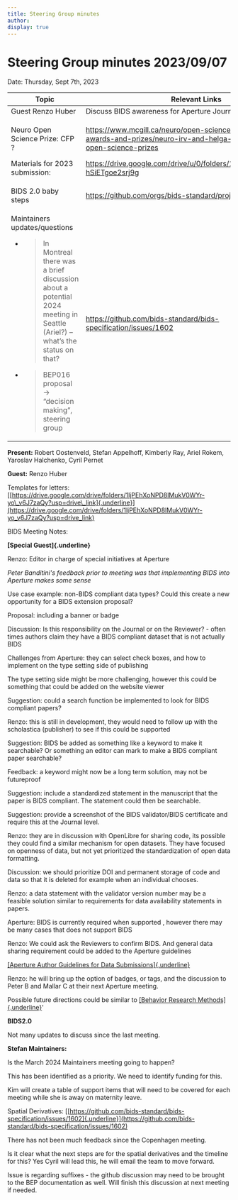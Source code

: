 ```yaml
---
title: Steering Group minutes
author:
display: true
---
```


# Steering Group minutes 2023/09/07

Date: Thursday, Sept 7th, 2023

<!--more-->


<table>
 <thead>
  <tr class="header">
   <th>
    <strong>
     Topic
    </strong>
   </th>
   <th>
    <strong>
     Relevant Links
    </strong>
   </th>
  </tr>
 </thead>
 <tbody>
  <tr class="odd">
   <td>
    Guest Renzo Huber
   </td>
   <td>
    Discuss BIDS awareness for Aperture Journal
   </td>
  </tr>
  <tr class="even">
   <td>
    <p>
     Neuro Open Science Prize: CFP ?
    </p>
    <p>
     Materials for 2023 submission:
    </p>
   </td>
   <td>
    <p>
     <a href="https://www.mcgill.ca/neuro/open-science/open-science-awards-and-prizes/neuro-irv-and-helga-cooper-foundation-open-science-prizes">
      <span class="underline">
       https://www.mcgill.ca/neuro/open-science/open-science-awards-and-prizes/neuro-irv-and-helga-cooper-foundation-open-science-prizes
      </span>
     </a>
    </p>
    <p>
     <a href="https://drive.google.com/drive/u/0/folders/1G9sOijuGGBovIy_M_-hSiETgoe2srj9g">
      <span class="underline">
       https://drive.google.com/drive/u/0/folders/1G9sOijuGGBovIy_M_-hSiETgoe2srj9g
      </span>
     </a>
    </p>
   </td>
  </tr>
  <tr class="odd">
   <td>
    BIDS 2.0 baby steps
   </td>
   <td>
    <a href="https://github.com/orgs/bids-standard/projects/10">
     <span class="underline">
      https://github.com/orgs/bids-standard/projects/10
     </span>
    </a>
   </td>
  </tr>
  <tr class="even">
   <td>
    <p>
     Maintainers updates/questions
    </p>
    <ul>
     <li>
      <blockquote>
       <p>
        In Montreal there was a brief discussion about a potential 2024 meeting in Seattle (Ariel?) – what’s the status on that?
       </p>
      </blockquote>
     </li>
     <li>
      <blockquote>
       <p>
        BEP016 proposal → “decision making”, steering group
       </p>
      </blockquote>
     </li>
    </ul>
   </td>
   <td>
    <a href="https://github.com/bids-standard/bids-specification/issues/1602">
     <span class="underline">
      https://github.com/bids-standard/bids-specification/issues/1602
     </span>
    </a>
   </td>
  </tr>
 </tbody>
</table>

**Present:** Robert Oostenveld, Stefan Appelhoff, Kimberly Ray, Ariel
Rokem, Yaroslav Halchenko, Cyril Pernet

**Guest:** Renzo Huber


Templates for letters:
[[https://drive.google.com/drive/folders/1ljPEhXoNPD8lMukV0WYr-yo\_v6J7zaQy?usp=drive\_link]{.underline}](https://drive.google.com/drive/folders/1ljPEhXoNPD8lMukV0WYr-yo_v6J7zaQy?usp=drive_link)

BIDS Meeting Notes:

**[Special Guest]{.underline}**

Renzo: Editor in charge of special initiatives at Aperture

*Peter Banditini's feedback prior to meeting was that implementing BIDS
into Aperture makes some sense*

Use case example: non-BIDS compliant data types? Could this create a new
opportunity for a BIDS extension proposal?

Proposal: including a banner or badge

Discussion: Is this responsibility on the Journal or on the Reviewer? -
often times authors claim they have a BIDS compliant dataset that is not
actually BIDS

Challenges from Aperture: they can select check boxes, and how to
implement on the type setting side of publishing

The type setting side might be more challenging, however this could be
something that could be added on the website viewer

Suggestion: could a search function be implemented to look for BIDS
compliant papers?

Renzo: this is still in development, they would need to follow up with
the scholastica (publisher) to see if this could be supported

Suggestion: BIDS be added as something like a keyword to make it
searchable? Or something an editor can mark to make a BIDS compliant
paper searchable?

Feedback: a keyword might now be a long term solution, may not be
futureproof

Suggestion: include a standardized statement in the manuscript that the
paper is BIDS compliant. The statement could then be searchable.

Suggestion: provide a screenshot of the BIDS validator/BIDS certificate
and require this at the Journal level.

Renzo: they are in discussion with OpenLibre for sharing code, its
possible they could find a similar mechanism for open datasets. They
have focused on openness of data, but not yet prioritized the
standardization of open data formatting.

Discussion: we should prioritize DOI and permanent storage of code and
data so that it is deleted for example when an individual chooses.

Renzo: a data statement with the validator version number may be a
feasible solution similar to requirements for data availability
statements in papers.

Aperture: BIDS is currently required when supported , however there may
be many cases that does not support BIDS

Renzo: We could ask the Reviewers to confirm BIDS. And general data
sharing requirement could be added to the Aperture guidelines

[[Aperture Author Guidelines for Data
Submissions]{.underline}](https://docs.google.com/document/d/1oy8OhHb9_vk2zVYXXjMSD5XGnL-2P0-LieMv0Y3N8KU/edit)

Renzo: he will bring up the option of badges, or tags, and the
discussion to Peter B and Mallar C at their next Aperture meeting.

Possible future directions could be similar to [[Behavior Research
Methods]{.underline}](https://www.springer.com/journal/13428/submission-guidelines#Instructions%20for%20Authors_Open%20Practices)'

**BIDS2.0**

Not many updates to discuss since the last meeting.

**Stefan Maintainers:**

Is the March 2024 Maintainers meeting going to happen?

This has been identified as a priority. We need to identify funding for
this.

Kim will create a table of support items that will need to be covered
for each meeting while she is away on maternity leave.

Spatial Derivatives:
[[https://github.com/bids-standard/bids-specification/issues/1602]{.underline}](https://github.com/bids-standard/bids-specification/issues/1602)

There has not been much feedback since the Copenhagen meeting.

Is it clear what the next steps are for the spatial derivatives and the
timeline for this? Yes Cyril will lead this, he will email the team to
move forward.

Issue is regarding suffixes - the github discussion may need to be
brought to the BEP documentation as well. Will finish this discussion at
next meeting if needed.
